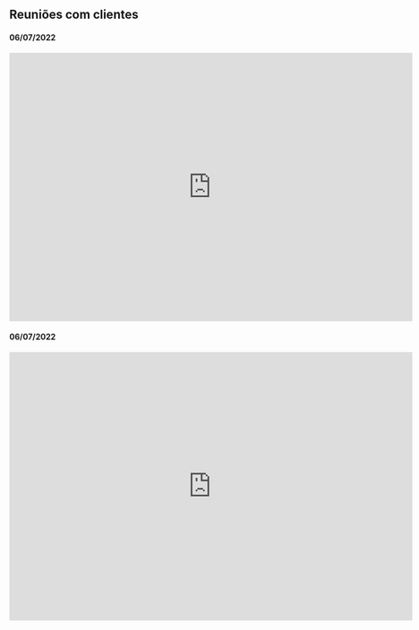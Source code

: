 ## Reuniões com clientes

#### 06/07/2022

 <iframe width="720" height="480" src="https://www.youtube.com/embed/ioMXe-KVF7E" title="Reunião cliente 06/07/2022" frameborder="0" allow="accelerometer; autoplay; clipboard-write; encrypted-media; gyroscope; picture-in-picture" allowfullscreen></iframe>

#### 06/07/2022

 <iframe width="720" height="480" src="https://www.youtube.com/embed/ioMXe-KVF7E" title="Reunião cliente 06/07/2022" frameborder="0" allow="accelerometer; autoplay; clipboard-write; encrypted-media; gyroscope; picture-in-picture" allowfullscreen></iframe>
